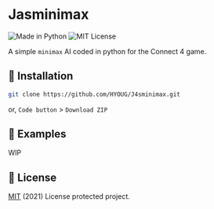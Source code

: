 # Jasminimax
![Made in Python](https://img.shields.io/badge/Made%20in-Python-blue) ![MIT License](https://img.shields.io/badge/License-MIT-green)

A simple `minimax` AI coded in python for the Connect 4 game.

## 💾 Installation
```bash
git clone https://github.com/HYOUG/J4sminimax.git
```
or, `Code button` > `Download ZIP`

## 📌 Examples
WIP

## 📜 License 
[MIT](https://choosealicense.com/licenses/mit/) (2021) License protected project.
